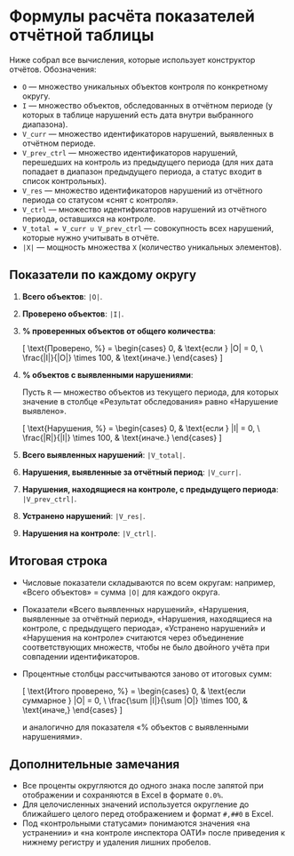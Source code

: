 # Формулы расчёта показателей отчётной таблицы

Ниже собрал все вычисления, которые использует конструктор отчётов. Обозначения:

- `O` — множество уникальных объектов контроля по конкретному округу.
- `I` — множество объектов, обследованных в отчётном периоде (у которых в таблице нарушений есть дата внутри выбранного диапазона).
- `V_curr` — множество идентификаторов нарушений, выявленных в отчётном периоде.
- `V_prev_ctrl` — множество идентификаторов нарушений, перешедших на контроль из предыдущего периода (для них дата попадает в диапазон предыдущего периода, а статус входит в список контрольных).
- `V_res` — множество идентификаторов нарушений из отчётного периода со статусом «снят с контроля».
- `V_ctrl` — множество идентификаторов нарушений из отчётного периода, оставшихся на контроле.
- `V_total = V_curr ∪ V_prev_ctrl` — совокупность всех нарушений, которые нужно учитывать в отчёте.
- `|X|` — мощность множества `X` (количество уникальных элементов).

## Показатели по каждому округу

1. **Всего объектов**: `|O|`.
2. **Проверено объектов**: `|I|`.
3. **% проверенных объектов от общего количества**: 
   
   \[
   \text{Проверено, %} =
   \begin{cases}
     0, & \text{если } |O| = 0, \\
     \frac{|I|}{|O|} \times 100, & \text{иначе.}
   \end{cases}
   \]

4. **% объектов с выявленными нарушениями**:

   Пусть `R` — множество объектов из текущего периода, для которых значение в столбце
   «Результат обследования» равно «Нарушение выявлено».

   \[
   \text{Нарушения, %} =
   \begin{cases}
     0, & \text{если } |I| = 0, \\
     \frac{|R|}{|I|} \times 100, & \text{иначе.}
   \end{cases}
   \]

5. **Всего выявленных нарушений**: `|V_total|`.
6. **Нарушения, выявленные за отчётный период**: `|V_curr|`.
7. **Нарушения, находящиеся на контроле, с предыдущего периода**: `|V_prev_ctrl|`.
8. **Устранено нарушений**: `|V_res|`.
9. **Нарушения на контроле**: `|V_ctrl|`.

## Итоговая строка

- Числовые показатели складываются по всем округам: например, «Всего объектов» = сумма `|O|` для каждого округа.
- Показатели «Всего выявленных нарушений», «Нарушения, выявленные за отчётный период», «Нарушения, находящиеся на контроле, с предыдущего периода», «Устранено нарушений» и «Нарушения на контроле» считаются через объединение соответствующих множеств, чтобы не было двойного учёта при совпадении идентификаторов.
- Процентные столбцы рассчитываются заново от итоговых сумм:
  
  \[
  \text{Итого проверено, %} =
  \begin{cases}
    0, & \text{если суммарное } |O| = 0, \\
    \frac{\sum |I|}{\sum |O|} \times 100, & \text{иначе,}
  \end{cases}
  \]
  
  и аналогично для показателя «% объектов с выявленными нарушениями».

## Дополнительные замечания

- Все проценты округляются до одного знака после запятой при отображении и сохраняются в Excel в формате `0.0%`.
- Для целочисленных значений используется округление до ближайшего целого перед отображением и формат `#,##0` в Excel.
- Под «контрольными статусами» понимаются значения «на устранении» и «на контроле инспектора ОАТИ» после приведения к нижнему регистру и удаления лишних пробелов.
